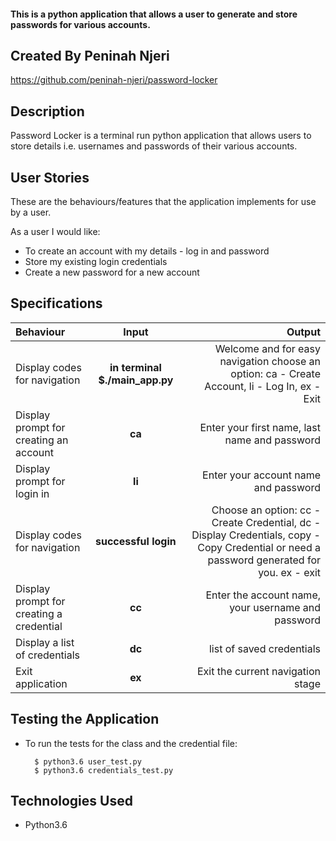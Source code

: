 #### This is a python application that allows a user to generate and store passwords for various accounts.

## Created By Peninah Njeri
https://github.com/peninah-njeri/password-locker
## Description
Password Locker is a terminal run python application that allows users to store details i.e. usernames and passwords of their various accounts.

## User Stories
These are the behaviours/features that the application implements for use by a user.

As a user I would like:
* To create an account with my details - log in and password
* Store my existing login credentials
* Create a new password for a new account
## Specifications
| Behaviour | Input | Output |
| :---------------- | :---------------: | ------------------: |
| Display codes for navigation | **in terminal $./main_app.py** | Welcome and for easy navigation choose an option: ca - Create Account, li - Log In, ex - Exit |
| Display prompt for creating an account | **ca** | Enter your first name, last name and password |
| Display prompt for login in | **li** | Enter your account name and password |
| Display codes for navigation | **successful login** | Choose an option: cc - Create Credential, dc - Display Credentials, copy - Copy Credential or need a password generated for you. ex - exit |
| Display prompt for creating a credential | **cc** | Enter the account name, your username and password |
| Display a list of credentials | **dc** | list of saved credentials |
| Exit application | **ex** | Exit the current navigation stage |


## Testing the Application
* To run the tests for the class  and the credential file:

        $ python3.6 user_test.py
        $ python3.6 credentials_test.py

## Technologies Used
* Python3.6
